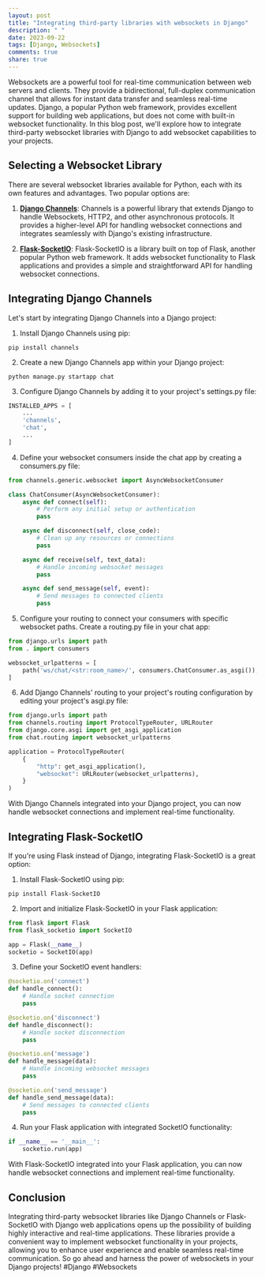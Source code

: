 ```yaml
---
layout: post
title: "Integrating third-party libraries with websockets in Django"
description: " "
date: 2023-09-22
tags: [Django, Websockets]
comments: true
share: true
---
```


Websockets are a powerful tool for real-time communication between web servers and clients. They provide a bidirectional, full-duplex communication channel that allows for instant data transfer and seamless real-time updates. Django, a popular Python web framework, provides excellent support for building web applications, but does not come with built-in websocket functionality. In this blog post, we'll explore how to integrate third-party websocket libraries with Django to add websocket capabilities to your projects.

## Selecting a Websocket Library

There are several websocket libraries available for Python, each with its own features and advantages. Two popular options are:

1. **[Django Channels](https://channels.readthedocs.io/)**: Channels is a powerful library that extends Django to handle Websockets, HTTP2, and other asynchronous protocols. It provides a higher-level API for handling websocket connections and integrates seamlessly with Django's existing infrastructure.

2. **[Flask-SocketIO](https://flask-socketio.readthedocs.io/)**: Flask-SocketIO is a library built on top of Flask, another popular Python web framework. It adds websocket functionality to Flask applications and provides a simple and straightforward API for handling websocket connections.

## Integrating Django Channels

Let's start by integrating Django Channels into a Django project:

1. Install Django Channels using pip:
```
pip install channels
```

2. Create a new Django Channels app within your Django project:
```
python manage.py startapp chat
```

3. Configure Django Channels by adding it to your project's settings.py file:
```python
INSTALLED_APPS = [
    ...
    'channels',
    'chat',
    ...
]
```

4. Define your websocket consumers inside the chat app by creating a consumers.py file:
```python
from channels.generic.websocket import AsyncWebsocketConsumer

class ChatConsumer(AsyncWebsocketConsumer):
    async def connect(self):
        # Perform any initial setup or authentication
        pass

    async def disconnect(self, close_code):
        # Clean up any resources or connections
        pass

    async def receive(self, text_data):
        # Handle incoming websocket messages
        pass

    async def send_message(self, event):
        # Send messages to connected clients
        pass
```

5. Configure your routing to connect your consumers with specific websocket paths. Create a routing.py file in your chat app:
```python
from django.urls import path
from . import consumers

websocket_urlpatterns = [
    path('ws/chat/<str:room_name>/', consumers.ChatConsumer.as_asgi()),
]
```

6. Add Django Channels' routing to your project's routing configuration by editing your project's asgi.py file:
```python
from django.urls import path
from channels.routing import ProtocolTypeRouter, URLRouter
from django.core.asgi import get_asgi_application
from chat.routing import websocket_urlpatterns

application = ProtocolTypeRouter(
    {
        "http": get_asgi_application(),
        "websocket": URLRouter(websocket_urlpatterns),
    }
)
```

With Django Channels integrated into your Django project, you can now handle websocket connections and implement real-time functionality.

## Integrating Flask-SocketIO

If you're using Flask instead of Django, integrating Flask-SocketIO is a great option:

1. Install Flask-SocketIO using pip:
```
pip install Flask-SocketIO
```

2. Import and initialize Flask-SocketIO in your Flask application:
```python
from flask import Flask
from flask_socketio import SocketIO

app = Flask(__name__)
socketio = SocketIO(app)
```

3. Define your SocketIO event handlers:
```python
@socketio.on('connect')
def handle_connect():
    # Handle socket connection
    pass

@socketio.on('disconnect')
def handle_disconnect():
    # Handle socket disconnection
    pass

@socketio.on('message')
def handle_message(data):
    # Handle incoming websocket messages
    pass

@socketio.on('send_message')
def handle_send_message(data):
    # Send messages to connected clients
    pass
```

4. Run your Flask application with integrated SocketIO functionality:
```python
if __name__ == '__main__':
    socketio.run(app)
```

With Flask-SocketIO integrated into your Flask application, you can now handle websocket connections and implement real-time functionality.

## Conclusion

Integrating third-party websocket libraries like Django Channels or Flask-SocketIO with Django web applications opens up the possibility of building highly interactive and real-time applications. These libraries provide a convenient way to implement websocket functionality in your projects, allowing you to enhance user experience and enable seamless real-time communication. So go ahead and harness the power of websockets in your Django projects! #Django #Websockets